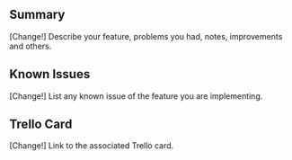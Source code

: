 ## Summary

[Change!] Describe your feature, problems you had, notes, improvements and others.

## Known Issues

[Change!] List any known issue of the feature you are implementing.

## Trello Card

[Change!] Link to the associated Trello card.
